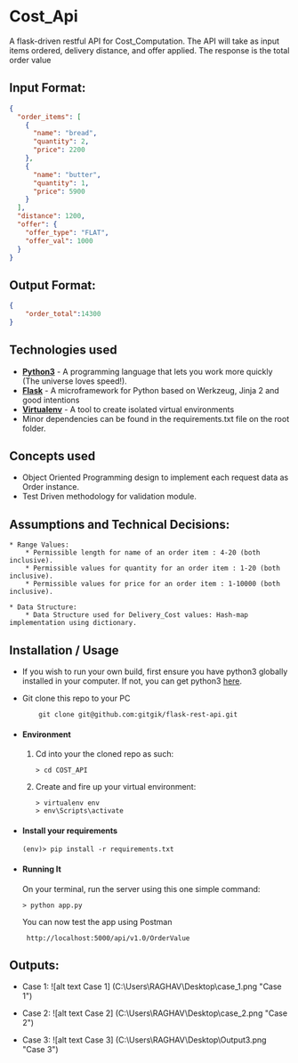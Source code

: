 # Cost_Api
A flask-driven restful API for Cost_Computation.
The API will take as input items ordered, delivery distance, and offer applied. 
The response is the total order value

## Input Format:

```json
{
  "order_items": [
    {
      "name": "bread",
      "quantity": 2,
      "price": 2200
    },
    {
      "name": "butter",
      "quantity": 1,
      "price": 5900
    }
  ],
  "distance": 1200,
  "offer": {
    "offer_type": "FLAT",
    "offer_val": 1000
  }
}
```
## Output Format:

```json
{
    "order_total":14300
}
```

## Technologies used
* **[Python3](https://www.python.org/downloads/)** - A programming language that lets you work more quickly (The universe loves speed!).
* **[Flask](flask.pocoo.org/)** - A microframework for Python based on Werkzeug, Jinja 2 and good intentions
* **[Virtualenv](https://virtualenv.pypa.io/en/stable/)** - A tool to create isolated virtual environments
* Minor dependencies can be found in the requirements.txt file on the root folder.

## Concepts used
* Object Oriented Programming design to implement each request data as Order instance.
* Test Driven methodology for validation module.

## Assumptions and Technical Decisions:
    * Range Values:
        * Permissible length for name of an order item : 4-20 (both inclusive).
        * Permissible values for quantity for an order item : 1-20 (both inclusive).
        * Permissible values for price for an order item : 1-10000 (both inclusive).

    * Data Structure:
        * Data Structure used for Delivery_Cost values: Hash-map implementation using dictionary.


## Installation / Usage
* If you wish to run your own build, first ensure you have python3 globally installed in your computer. If not, you can get python3 [here](https://www.python.org).

* Git clone this repo to your PC
    ```
        git clone git@github.com:gitgik/flask-rest-api.git
    ```


* #### Environment
    1. Cd into your the cloned repo as such:
        ```
        > cd COST_API
        ```

    2. Create and fire up your virtual environment:
        ```
        > virtualenv env  
        > env\Scripts\activate
        ```

* #### Install your requirements
    ```
    (env)> pip install -r requirements.txt
    ```


* #### Running It
    On your terminal, run the server using this one simple command:
    ```
    > python app.py
    ```
    You can now test the app using Postman
   ```
    http://localhost:5000/api/v1.0/OrderValue
    ```
    

## Outputs:

* Case 1:
    ![alt text Case 1]
    (C:\Users\RAGHAV\Desktop\case_1.png "Case 1")
    
* Case 2:
    ![alt text Case 2]
    (C:\Users\RAGHAV\Desktop\case_2.png "Case 2")

* Case 3:
    ![alt text Case 3]
    (C:\Users\RAGHAV\Desktop\Output3.png "Case 3")